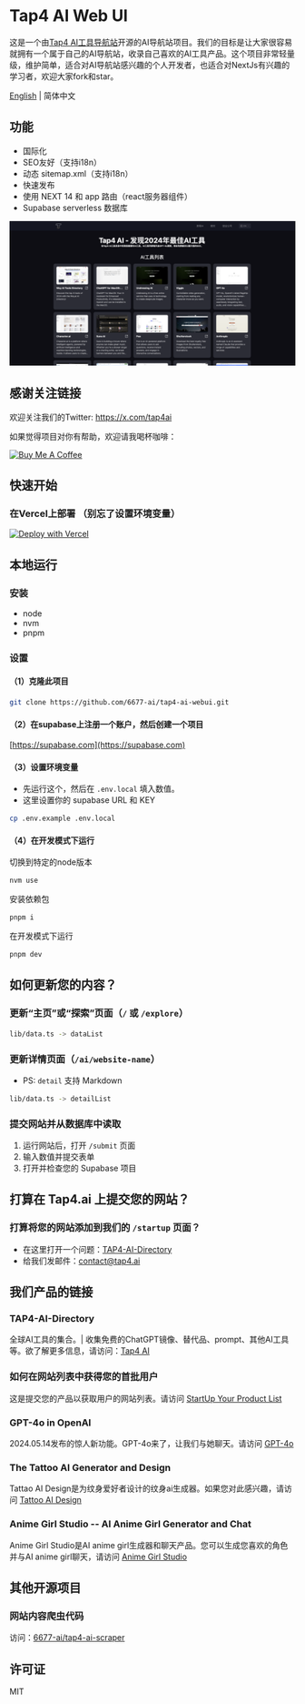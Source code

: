 # Tap4 AI Web UI
这是一个由[Tap4 AI工具导航站](https://tap4.ai)开源的AI导航站项目。我们的目标是让大家很容易就拥有一个属于自己的AI导航站，收录自己喜欢的AI工具产品。这个项目非常轻量级，维护简单，适合对AI导航站感兴趣的个人开发者，也适合对NextJs有兴趣的学习者，欢迎大家fork和star。

[English](https://github.com/6677-ai/tap4-ai-webui/blob/main/README.md) | 简体中文

## 功能
- 国际化
- SEO友好（支持i18n）
- 动态 sitemap.xml（支持i18n）
- 快速发布
- 使用 NEXT 14 和 app 路由（react服务器组件）
- Supabase serverless 数据库

![tai4-ai](./public/images/tap4ai.zh-CN.png)

## 感谢关注链接

欢迎关注我们的Twitter: https://x.com/tap4ai

如果觉得项目对你有帮助，欢迎请我喝杯咖啡：

<a href="https://www.buymeacoffee.com/tap4ai0o" target="_blank"><img src="https://cdn.buymeacoffee.com/buttons/default-orange.png" alt="Buy Me A Coffee" height="41" width="174"></a>


## 快速开始

### 在Vercel上部署 **（别忘了设置环境变量）**
[![Deploy with Vercel](https://vercel.com/button)](https://vercel.com/new/clone?repository-url=https%3A%2F%2Fgithub.com%2F6677-ai%2Ftap4-ai-webui.git&env=NEXT_PUBLIC_SITE_URL,GOOGLE_TRACKING_ID,GOOGLE_ADSENSE_URL,CONTACT_US_EMAIL,NEXT_PUBLIC_SUPABASE_URL,NEXT_PUBLIC_SUPABASE_ANON_KEY&project-name=tap4-ai)

## 本地运行
### 安装
- node
- nvm
- pnpm

### 设置
#### （1）克隆此项目
```sh
git clone https://github.com/6677-ai/tap4-ai-webui.git
```

#### （2）在supabase上注册一个账户，然后创建一个项目
[https://supabase.com](https://supabase.com)

#### （3）设置环境变量
- 先运行这个，然后在 `.env.local` 填入数值。
- 这里设置你的 supabase URL 和 KEY
```sh
cp .env.example .env.local
```
#### （4）在开发模式下运行
切换到特定的node版本
```sh
nvm use
```
安装依赖包
```sh 
pnpm i 
```
在开发模式下运行
```sh
pnpm dev
```

## 如何更新您的内容？
### 更新“主页”或“探索”页面（`/` 或 `/explore`）
```sh
lib/data.ts -> dataList
```

### 更新详情页面（`/ai/website-name`）
- PS: `detail` 支持 Markdown
```sh
lib/data.ts -> detailList
```

### 提交网站并从数据库中读取
1. 运行网站后，打开 `/submit` 页面
2. 输入数值并提交表单
3. 打开并检查您的 Supabase 项目


## 打算在 Tap4.ai 上提交您的网站？
### 打算将您的网站添加到我们的 `/startup` 页面？
- 在这里打开一个问题：[TAP4-AI-Directory](https://github.com/6677-ai/TAP4-AI-Directory/issues)
- 给我们发邮件：[contact@tap4.ai](mailto:contact@tap4.ai)

## 我们产品的链接
### TAP4-AI-Directory
全球AI工具的集合。| 收集免费的ChatGPT镜像、替代品、prompt、其他AI工具等。欲了解更多信息，请访问：[Tap4 AI](https://tap4.ai)

### 如何在网站列表中获得您的首批用户
这是提交您的产品以获取用户的网站列表。请访问 [StartUp Your Product List](https://github.com/6677-ai/TAP4-AI-Directory/blob/main/Startup-Your-Product-List.md)

### GPT-4o in OpenAI
2024.05.14发布的惊人新功能。GPT-4o来了，让我们与她聊天。请访问 [GPT-4o](https://openai.com/index/hello-gpt-4o/)

### The Tattoo AI Generator and Design
Tattao AI Design是为纹身爱好者设计的纹身ai生成器。如果您对此感兴趣，请访问 [Tattoo AI Design](https://tattooai.design)

### Anime Girl Studio -- AI Anime Girl Generator and Chat
Anime Girl Studio是AI anime girl生成器和聊天产品。您可以生成您喜欢的角色并与AI anime girl聊天，请访问 [Anime Girl Studio](https://animegirl.studio)

## 其他开源项目
### 网站内容爬虫代码
访问：[6677-ai/tap4-ai-scraper](https://github.com/6677-ai/tap4-ai-scraper)

## 许可证
MIT
